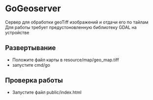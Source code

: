 # GoGeoserver

Сервер для обработки geoTiff изображений и отдачи его по тайлам <br>
Для работы требует предустоновленную библиотеку GDAL на устройстве

## Развертывание
- Положите файл карты в resource/map/geo_map.tiff
- запустите cmd/go

## Проверка работы
- Запустите файл public/index.html